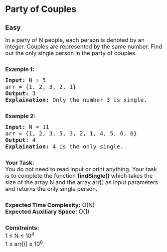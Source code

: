 # Party of Couples
## Easy
<div class="problems_problem_content__Xm_eO"><p><span style="font-size:18px">In a party of N people, each person is denoted by an integer. Couples are represented by the same number. Find out the only single person in the party of couples.</span></p>

<p><br>
<span style="font-size:18px"><strong>Example 1:</strong></span></p>

<pre style="position: relative;"><span style="font-size:18px"><strong>Input:</strong> N = 5
arr = {1, 2, 3, 2, 1}
<strong>Output:</strong> 3
<strong>Explaination:</strong> Only the number 3 is single.</span><div class="open_grepper_editor" title="Edit &amp; Save To Grepper"></div></pre>

<p><br>
<span style="font-size:18px"><strong>Example 2:</strong></span></p>

<pre style="position: relative;"><span style="font-size:18px"><strong>Input:</strong> N = 11
arr = {1, 2, 3, 5, 3, 2, 1, 4, 5, 6, 6}
<strong>Output:</strong> 4
<strong>Explaination:</strong> 4 is the only single.</span><div class="open_grepper_editor" title="Edit &amp; Save To Grepper"></div></pre>

<p><br>
<strong><span style="font-size:18px">Your Task:</span></strong><br>
<span style="font-size:18px">You do not need to read input or print anything. Your task is to complete the function <strong>findSingle()</strong> which takes the size of the array N and the array arr[] as input parameters and returns the only single&nbsp;person.</span></p>

<p><br>
<span style="font-size:18px"><strong>Expected Time Complexity:</strong> O(N)<br>
<strong>Expected Auxiliary Space:</strong> O(1)</span></p>

<p><br>
<span style="font-size:18px"><strong>Constraints:</strong><br>
1 ≤ N ≤ 10<sup>4</sup><br>
1 ≤ arr[i] ≤ 10<sup>6</sup></span></p>
</div>